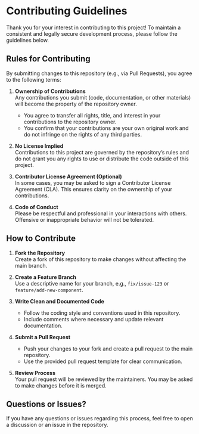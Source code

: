 # Contributing Guidelines

Thank you for your interest in contributing to this project! To maintain a consistent and legally secure development process, please follow the guidelines below.

## Rules for Contributing

By submitting changes to this repository (e.g., via Pull Requests), you agree to the following terms:

1. **Ownership of Contributions**  
   Any contributions you submit (code, documentation, or other materials) will become the property of the repository owner.  
   - You agree to transfer all rights, title, and interest in your contributions to the repository owner.
   - You confirm that your contributions are your own original work and do not infringe on the rights of any third parties.

2. **No License Implied**  
   Contributions to this project are governed by the repository’s rules and do not grant you any rights to use or distribute the code outside of this project.

3. **Contributor License Agreement (Optional)**  
   In some cases, you may be asked to sign a Contributor License Agreement (CLA). This ensures clarity on the ownership of your contributions.

4. **Code of Conduct**  
   Please be respectful and professional in your interactions with others. Offensive or inappropriate behavior will not be tolerated.

## How to Contribute

1. **Fork the Repository**  
   Create a fork of this repository to make changes without affecting the main branch.

2. **Create a Feature Branch**  
   Use a descriptive name for your branch, e.g., `fix/issue-123` or `feature/add-new-component`.

3. **Write Clean and Documented Code**  
   - Follow the coding style and conventions used in this repository.
   - Include comments where necessary and update relevant documentation.

4. **Submit a Pull Request**  
   - Push your changes to your fork and create a pull request to the main repository.
   - Use the provided pull request template for clear communication.

5. **Review Process**  
   Your pull request will be reviewed by the maintainers. You may be asked to make changes before it is merged.

## Questions or Issues?

If you have any questions or issues regarding this process, feel free to open a discussion or an issue in the repository.
